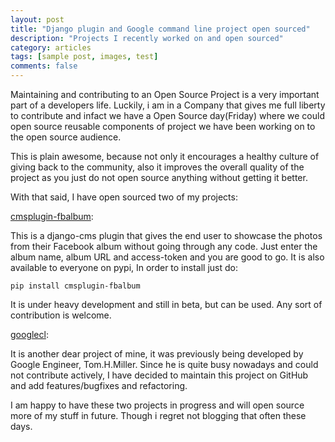 ```yaml
---
layout: post
title: "Django plugin and Google command line project open sourced"
description: "Projects I recently worked on and open sourced"
category: articles
tags: [sample post, images, test]
comments: false
---
```

Maintaining and contributing to an Open Source Project is a very important part of a developers life. 
Luckily, i am in a Company that gives me full liberty to contribute and infact we have a 
Open Source day(Friday) where we could open source reusable components of project 
we have been working on to the open source audience.

This is plain awesome, because not only it encourages a healthy culture of giving back 
to the community, also it improves the overall quality of the project as you just do not open source 
anything without getting it better.

With that said, I have open sourced two of my projects:

[cmsplugin-fbalbum](https://github.com/vinitcool76/cmsplugin-fbalbum):

This is a django-cms plugin that gives the end user to showcase the photos 
from their Facebook album without going through any code. Just enter the album
name, album URL and access-token and you are good to go.
It is also available to everyone on pypi, In order to install just do:
```
pip install cmsplugin-fbalbum
```

It is under heavy development and still in beta, but can be used. Any sort of contribution is welcome.

[googlecl](https://github.com/vinitcool76/googlecl):

It is another dear project of mine, it was previously being developed 
by Google Engineer, Tom.H.Miller. Since he is quite busy nowadays and could not contribute actively, 
I have decided to maintain this project on GitHub and add features/bugfixes and refactoring.

I am happy to have these two projects in progress and will open source
more of my stuff in future. Though i regret not blogging that often these days.
